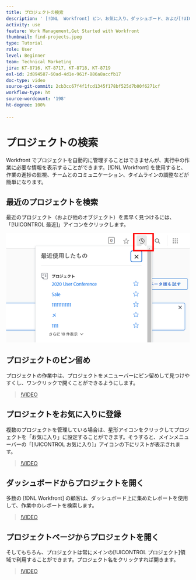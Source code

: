 ```yaml
---
title: プロジェクトの検索
description: ' [!DNL  Workfront] ピン、お気に入り、ダッシュボード、および[!UICONTROL プロジェクト]ページを使用してプロジェクトを見つける方法を学びます。'
activity: use
feature: Work Management,Get Started with Workfront
thumbnail: find-projects.jpeg
type: Tutorial
role: User
level: Beginner
team: Technical Marketing
jira: KT-8716, KT-8717, KT-8718, KT-8719
exl-id: 2d894587-60ad-4d1e-961f-886a8accfb17
doc-type: video
source-git-commit: 2cb3cc67f4f1fcd1345f178bf525d7b00f6271cf
workflow-type: ht
source-wordcount: '198'
ht-degree: 100%

---
```


# プロジェクトの検索

Workfront でプロジェクトを自動的に管理することはできませんが、実行中の作業に必要な情報を表示することができます。[!DNL Workfront] を使用すると、作業の進捗の監視、チームとのコミュニケーション、タイムラインの調整などが簡単になります。

<!---
In this section, you will learn how to:

Find your projects in [!DNL Workfront]
Make your project visible to stakeholders
Find project communications
Use [!DNL Workfront] features when reviewing the task list to monitor project progress
--->

## 最近のプロジェクトを検索

最近のプロジェクト（および他のオブジェクト）を素早く見つけるには、「[!UICONTROL 最近]」アイコンをクリックします。

![プロジェクトヘッダーで展開された「ステータス」フィールド](assets/recents.png)

## プロジェクトのピン留め

プロジェクトの作業中は、プロジェクトをメニューバーにピン留めして見つけやすくし、ワンクリックで開くことができるようにします。

>[!VIDEO](https://video.tv.adobe.com/v/335038/?quality=12&learn=on)

## プロジェクトをお気に入りに登録

複数のプロジェクトを管理している場合は、星形アイコンをクリックしてプロジェクトを「お気に入り」に設定することができます。そうすると、メインメニューバーの「[!UICONTROL お気に入り]」アイコンの下にリストが表示されます。

>[!VIDEO](https://video.tv.adobe.com/v/335039/?quality=12&learn=on)


## ダッシュボードからプロジェクトを開く

多数の [!DNL Workfront] の顧客は、ダッシュボード上に集めたレポートを使用して、作業中のレポートを検索します。

>[!VIDEO](https://video.tv.adobe.com/v/335041/?quality=12&learn=on)


## プロジェクトページからプロジェクトを開く

そしてもちろん、プロジェクトは常にメインの[!UICONTROL プロジェクト]領域で利用することができます。プロジェクト名をクリックすれば開きます。

>[!VIDEO](https://video.tv.adobe.com/v/335040/?quality=12&learn=on)
